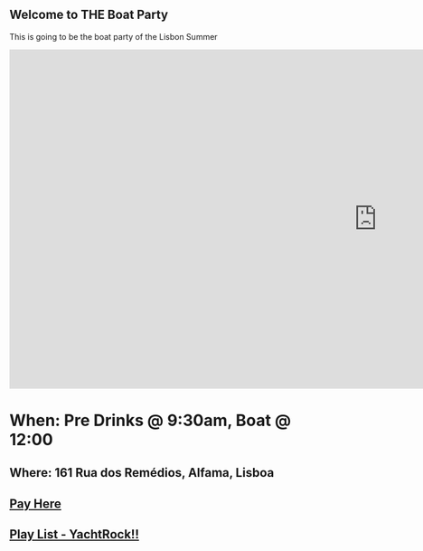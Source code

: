 ## Welcome to THE Boat Party 


This is going to be the boat party of the Lisbon Summer 

<p align = "center">
<iframe width="1300" height="600" src="https://www.youtube.com/embed/w3nH0uEHh7Y" title="YouTube video player" frameborder="0" allow="accelerometer; autoplay; clipboard-write; encrypted-media; gyroscope; picture-in-picture" allowfullscreen></iframe>
</p>



# When: Pre Drinks @ 9:30am, Boat @ 12:00
## Where: 161 Rua dos Remédios, Alfama, Lisboa

## [Pay Here](https://revolut.me/r/qV9mf0fdMF)


## [Play List - YachtRock!!](https://open.spotify.com/playlist/37i9dQZF1DXb3m918yXHxA)


